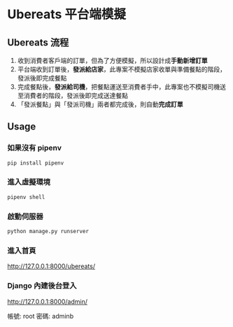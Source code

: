# Ubereats 平台端模擬

## Ubereats 流程

1. 收到消費者客戶端的訂單，但為了方便模擬，所以設計成**手動新增訂單**
2. 平台端收到訂單後，**發派給店家**，此專案不模擬店家收單與準備餐點的階段，發派後即完成餐點
3. 完成餐點後，**發派給司機**，把餐點運送至消費者手中，此專案也不模擬司機送至消費者的階段，發派後即完成送達餐點
4. 「發派餐點」與「發派司機」兩者都完成後，則自動**完成訂單**

## Usage

### 如果沒有 pipenv

```python
pip install pipenv
```

### 進入虛擬環境

```python
pipenv shell
```

### 啟動伺服器

```python
python manage.py runserver
```

### 進入首頁

http://127.0.0.1:8000/ubereats/

### Django 內建後台登入

http://127.0.0.1:8000/admin/

帳號: root 密碼: adminb
